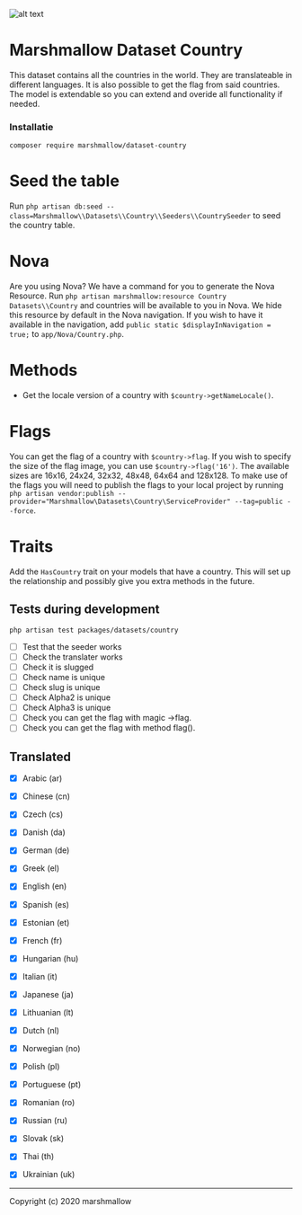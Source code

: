 ![alt text](https://cdn.marshmallow-office.com/media/images/logo/marshmallow.transparent.red.png "marshmallow.")

# Marshmallow Dataset Country
This dataset contains all the countries in the world. They are translateable in different languages. It is also possible to get the flag from said countries. The model is extendable so you can extend and overide all functionality if needed.

### Installatie
```
composer require marshmallow/dataset-country
```
# Seed the table
Run `php artisan db:seed --class=Marshmallow\\Datasets\\Country\\Seeders\\CountrySeeder` to seed the country table.

# Nova
Are you using Nova? We have a command for you to generate the Nova Resource. Run `php artisan marshmallow:resource Country Datasets\\Country` and countries will be available to you in Nova. We hide this resource by default in the Nova navigation. If you wish to have it available in the navigation, add `public static $displayInNavigation = true;` to `app/Nova/Country.php`.

# Methods
* Get the locale version of a country with `$country->getNameLocale()`.

# Flags
You can get the flag of a country with `$country->flag`. If you wish to specify the size of the flag image, you can use `$country->flag('16')`. The available sizes are 16x16, 24x24, 32x32, 48x48, 64x64 and 128x128. To make use of the flags you will need to publish the flags to your local project by running `php artisan vendor:publish --provider="Marshmallow\Datasets\Country\ServiceProvider" --tag=public --force`.

# Traits
Add the `HasCountry` trait on your models that have a country. This will set up the relationship and possibly give you extra methods in the future.

## Tests during development
`php artisan test packages/datasets/country`
* [ ]  Test that the seeder works
* [ ]  Check the translater works
* [ ]  Check it is slugged
* [ ]  Check name is unique
* [ ]  Check slug is unique
* [ ]  Check Alpha2 is unique
* [ ]  Check Alpha3 is unique
* [ ]  Check you can get the flag with magic ->flag.
* [ ]  Check you can get the flag with method flag().

## Translated
* [x]  Arabic (ar)
* [x]  Chinese (cn)
* [x]  Czech (cs)
* [x]  Danish (da)
* [x]  German (de)
* [x]  Greek (el)
* [x]  English (en)
* [x]  Spanish (es)
* [x]  Estonian (et)
* [x]  French (fr)
* [x]  Hungarian (hu)
* [x]  Italian (it)
* [x]  Japanese (ja)
* [x]  Lithuanian (lt)
* [x]  Dutch (nl)
* [x]  Norwegian (no)
* [x]  Polish (pl)
* [x]  Portuguese (pt)
* [x]  Romanian (ro)
* [x]  Russian (ru)
* [x]  Slovak (sk)
* [x]  Thai (th)
* [x]  Ukrainian (uk)


- - -

Copyright (c) 2020 marshmallow
